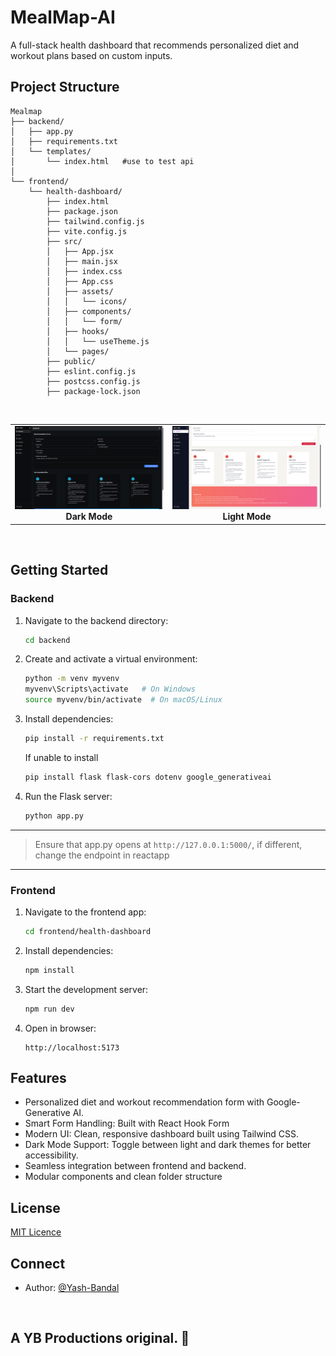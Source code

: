 # MealMap-AI

A full-stack health dashboard that recommends personalized diet and workout plans based on custom inputs.

## Project Structure

```
Mealmap
├── backend/
│   ├── app.py
│   ├── requirements.txt
│   └── templates/
│       └── index.html   #use to test api
│
└── frontend/
    └── health-dashboard/
        ├── index.html
        ├── package.json
        ├── tailwind.config.js
        ├── vite.config.js
        ├── src/
        │   ├── App.jsx
        │   ├── main.jsx
        │   ├── index.css
        │   ├── App.css
        │   ├── assets/
        │   │   └── icons/
        │   ├── components/
        │   │   └── form/
        │   ├── hooks/
        │   │   └── useTheme.js
        │   └── pages/
        ├── public/
        ├── eslint.config.js
        ├── postcss.config.js
        ├── package-lock.json
```

<br>


<table>
  <tr>
    <td align="center" width="600">
      <img src="https://github.com/Yash-Bandal/MealMap-GenAI/blob/d7064298765733b262d09774de2ae22708283a56/frontend/health-dashboard/public/DarkMode.png?raw=true" width="300"/>
      <br>
      <b>Dark Mode</b>
    </td>
    <td align="center" width="600">
      <img src="https://github.com/Yash-Bandal/MealMap-GenAI/blob/d7064298765733b262d09774de2ae22708283a56/frontend/health-dashboard/public/LightMode.png?raw=true" width="300"/>
      <br>
      <b>Light Mode</b>
    </td>
  </tr>
</table>

<br>

## Getting Started

### Backend

1. Navigate to the backend directory:

   ```bash
   cd backend
   ```

2. Create and activate a virtual environment:

   ```bash
   python -m venv myvenv
   myvenv\Scripts\activate   # On Windows
   source myvenv/bin/activate  # On macOS/Linux
   ```

3. Install dependencies:

   ```bash
   pip install -r requirements.txt
   ```
   If unable to install
   ```bash
   pip install flask flask-cors dotenv google_generativeai
   ```
   

4. Run the Flask server:

   ```bash
   python app.py
   ```

  ---
  > Ensure that app.py opens at `http://127.0.0.1:5000/`, if different, change the endpoint in reactapp
  ---

### Frontend

1. Navigate to the frontend app:

   ```bash
   cd frontend/health-dashboard
   ```

2. Install dependencies:

   ```bash
   npm install
   ```

3. Start the development server:

   ```bash
   npm run dev
   ```

4. Open in browser:

   ```
   http://localhost:5173
   ```

## Features

* Personalized diet and workout recommendation form with Google-Generative AI.
* Smart Form Handling: Built with React Hook Form
* Modern UI: Clean, responsive dashboard built using Tailwind CSS.
* Dark Mode Support: Toggle between light and dark themes for better accessibility.
* Seamless integration between frontend and backend.
* Modular components and clean folder structure

## License
[MIT Licence](https://github.com/Yash-Bandal/MealMap-GenAI/blob/370c61b875e8bf942de685c40b9f55702d2c4842/LICENSE)


##  Connect

* Author: [@Yash-Bandal](https://github.com/Yash-Bandal)

<br>

## A YB Productions original. 💝
